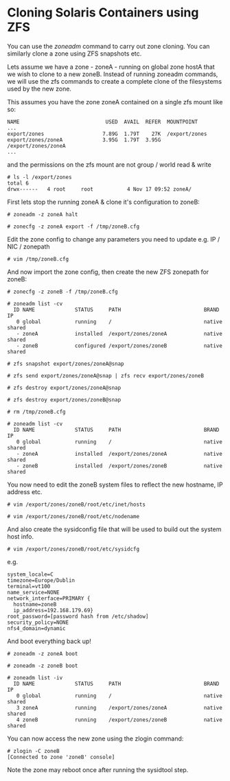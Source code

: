 # Cloning Solaris Containers using ZFS

You can use the *zoneadm* command to carry out zone cloning.
You can similarly clone a zone using ZFS snapshots etc.

Lets  assume we have a zone - zoneA - running on global zone hostA that we wish to clone to a new zoneB.
Instead of running zoneadm commands, we will use the zfs commands to create a complete clone of the filesystems used by the new zone.

This assumes you have the zone zoneA contained on a single zfs mount like so:

~~~~
NAME                            USED  AVAIL  REFER  MOUNTPOINT
...
export/zones                   7.89G  1.79T    27K  /export/zones
export/zones/zoneA             3.95G  1.79T  3.95G  /export/zones/zoneA
...
~~~~

and the permissions on the zfs mount are not group / world read & write

~~~~
# ls -l /export/zones
total 6
drwx------   4 root     root           4 Nov 17 09:52 zoneA/
~~~~

First lets stop the running zoneA & clone it's configuration to zoneB:

~~~~
# zoneadm -z zoneA halt

# zonecfg -z zoneA export -f /tmp/zoneB.cfg
~~~~

Edit the zone config to change any parameters you need to update e.g. IP / NIC / zonepath

~~~~
# vim /tmp/zoneB.cfg
~~~~

And now import the zone config, then create the new ZFS zonepath for zoneB:

~~~~
# zonecfg -z zoneB -f /tmp/zoneB.cfg

# zoneadm list -cv
  ID NAME             STATUS     PATH                           BRAND    IP
   0 global           running    /                              native   shared
   - zoneA            installed  /export/zones/zoneA            native   shared
   - zoneB            configured /export/zones/zoneB            native   shared

# zfs snapshot export/zones/zoneA@snap

# zfs send export/zones/zoneA@snap | zfs recv export/zones/zoneB

# zfs destroy export/zones/zoneA@snap

# zfs destroy export/zones/zoneB@snap

# rm /tmp/zoneB.cfg
~~~~

~~~~
# zoneadm list -cv
  ID NAME             STATUS     PATH                           BRAND    IP
   0 global           running    /                              native   shared
   - zoneA            installed  /export/zones/zoneA            native   shared
   - zoneB            installed  /export/zones/zoneB            native   shared
~~~~

You now need to edit the zoneB system files to reflect the new hostname, IP address etc.


~~~~
# vim /export/zones/zoneB/root/etc/inet/hosts

# vim /export/zones/zoneB/root/etc/nodename
~~~~

And also create the sysidconfig file that will be used to build out the system host info.

~~~~
# vim /export/zones/zoneB/root/etc/sysidcfg
~~~~

e.g.

~~~~
system_locale=C
timezone=Europe/Dublin
terminal=vt100
name_service=NONE
network_interface=PRIMARY {
  hostname=zoneB
  ip_address=192.168.179.69}
root_password=[password hash from /etc/shadow]
security_policy=NONE
nfs4_domain=dynamic
~~~~

And boot everything back up!

~~~~
# zoneadm -z zoneA boot

# zoneadm -z zoneB boot

# zoneadm list -iv
  ID NAME             STATUS     PATH                           BRAND    IP
   0 global           running    /                              native   shared
   3 zoneA            running    /export/zones/zoneA            native   shared
   4 zoneB            running    /export/zones/zoneB            native   shared
~~~~

You can now access the new zone using the zlogin command:

~~~~
# zlogin -C zoneB
[Connected to zone 'zoneB' console]
~~~~

Note the zone may reboot once after running the sysidtool step.

